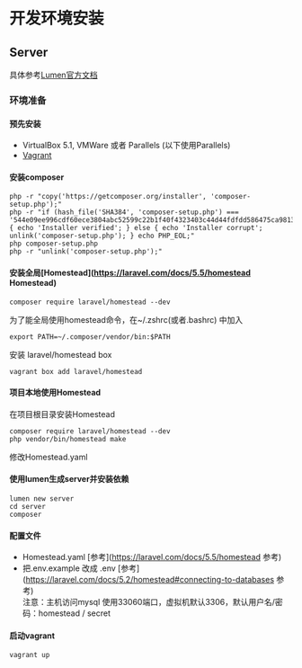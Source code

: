 # 开发环境安装

## Server
具体参考[Lumen官方文档](https://lumen.laravel.com/docs/5.5/installation "Lumen官方文档")

### 环境准备

#### 预先安装
- VirtualBox 5.1, VMWare 或者 Parallels (以下使用Parallels)
- [Vagrant](https://www.vagrantup.com/downloads.html "Vagrant")

#### 安装composer
```
php -r "copy('https://getcomposer.org/installer', 'composer-setup.php');"
php -r "if (hash_file('SHA384', 'composer-setup.php') === '544e09ee996cdf60ece3804abc52599c22b1f40f4323403c44d44fdfdd586475ca9813a858088ffbc1f233e9b180f061') { echo 'Installer verified'; } else { echo 'Installer corrupt'; unlink('composer-setup.php'); } echo PHP_EOL;"
php composer-setup.php
php -r "unlink('composer-setup.php');"
```

#### 安装全局[Homestead](https://laravel.com/docs/5.5/homestead Homestead)
```
composer require laravel/homestead --dev
```
为了能全局使用homestead命令，在~/.zshrc(或者.bashrc) 中加入
```
export PATH=~/.composer/vendor/bin:$PATH
```
安装 laravel/homestead box
```
vagrant box add laravel/homestead
```

#### 项目本地使用Homestead
在项目根目录安装Homestead
```
composer require laravel/homestead --dev
php vendor/bin/homestead make
```
修改Homestead.yaml

#### 使用lumen生成server并安装依赖
```
lumen new server
cd server
composer
```

#### 配置文件
- Homestead.yaml [参考](https://laravel.com/docs/5.5/homestead 参考)
- 把.env.example 改成 .env [参考](https://laravel.com/docs/5.2/homestead#connecting-to-databases 参考) <br>
注意：主机访问mysql 使用33060端口，虚拟机默认3306，默认用户名/密码：homestead / secret

#### 启动vagrant
```
vagrant up
```